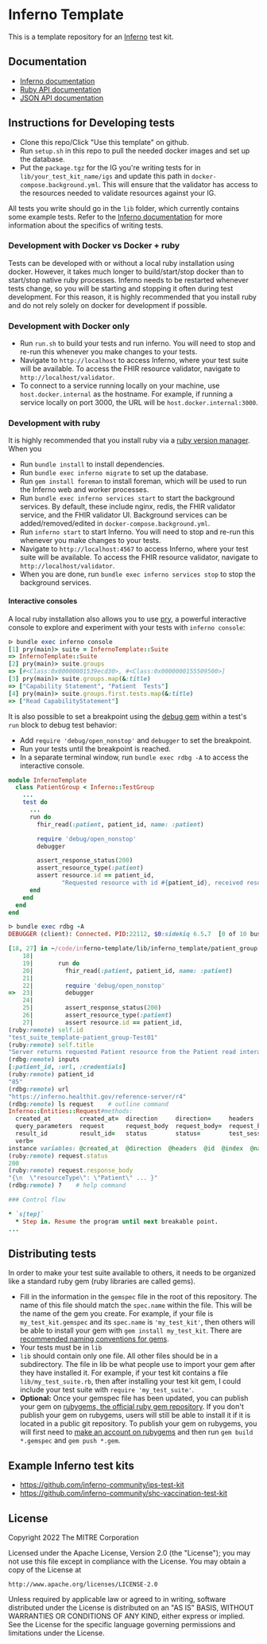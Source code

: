 # Inferno Template

This is a template repository for an
[Inferno](https://github.com/inferno-community/inferno-core) test kit.

## Documentation
- [Inferno documentation](https://inferno-framework.github.io/inferno-core/)
- [Ruby API documentation](https://inferno-framework.github.io/inferno-core/docs)
- [JSON API documentation](https://inferno-framework.github.io/inferno-core/api-docs)

## Instructions for Developing tests

- Clone this repo/Click "Use this template" on github.
- Run `setup.sh` in this repo to pull the needed docker images and set up the
  database.
- Put the `package.tgz` for the IG you're writing tests for in
  `lib/your_test_kit_name/igs` and update this path in
  `docker-compose.background.yml`.
  This will ensure that the validator has access to the resources needed to
  validate resources against your IG.
  
All tests you write should go in the `lib` folder, which currently contains some
example tests. Refer to the [Inferno
documentation](https://inferno-framework.github.io/inferno-core/) for more
information about the specifics of writing tests.

### Development with Docker vs Docker + ruby
Tests can be developed with or without a local ruby installation using docker.
However, it takes much longer to build/start/stop docker than to start/stop
native ruby processes. Inferno needs to be restarted whenever tests change, so
you will be starting and stopping it often during test development. For this
reason, it is highly recommended that you install ruby and do not rely solely on
docker for development if possible.

### Development with Docker only
- Run `run.sh` to build your tests and run inferno. You will need to stop and
  re-run this whenever you make changes to your tests.
- Navigate to `http://localhost` to access Inferno, where your test suite will
  be available. To access the FHIR resource validator, navigate to
  `http://localhost/validator`.
- To connect to a service running locally on your machine, use `host.docker.internal` as the hostname. For example, if running a service locally on port 3000, the URL will be `host.docker.internal:3000`.

### Development with ruby
It is highly recommended that you install ruby via a [ruby version
manager](https://www.ruby-lang.org/en/documentation/installation/#managers). When you

- Run `bundle install` to install dependencies.
- Run `bundle exec inferno migrate` to set up the database.
- Run `gem install foreman` to install foreman, which will be used to run the
  Inferno web and worker processes.
- Run `bundle exec inferno services start` to start the background services. By
  default, these include nginx, redis, the FHIR validator service, and the FHIR
  validator UI. Background services can be added/removed/edited in
  `docker-compose.background.yml`.
- Run `inferno start` to start Inferno. You will need to stop and re-run this
  whenever you make changes to your tests.
- Navigate to `http://localhost:4567` to access Inferno, where your test suite will
  be available. To access the FHIR resource validator, navigate to
  `http://localhost/validator`.
- When you are done, run `bundle exec inferno services stop` to stop the
  background services.

#### Interactive consoles
A local ruby installation also allows you to use [pry](https://pry.github.io/),
a powerful interactive console to explore and experiment with your tests with
`inferno console`:
```ruby
ᐅ bundle exec inferno console
[1] pry(main)> suite = InfernoTemplate::Suite
=> InfernoTemplate::Suite
[2] pry(main)> suite.groups
=> [#<Class:0x00000001539ecd30>, #<Class:0x0000000155509500>]
[3] pry(main)> suite.groups.map(&:title)
=> ["Capability Statement", "Patient  Tests"]
[4] pry(main)> suite.groups.first.tests.map(&:title)
=> ["Read CapabilityStatement"]
```

It is also possible to set a breakpoint using the [debug
gem](https://github.com/ruby/debug) within a test's `run` block to debug test
behavior:
- Add `require 'debug/open_nonstop'` and `debugger` to set the breakpoint.
- Run your tests until the breakpoint is reached.
- In a separate terminal window, run `bundle exec rdbg -A` to access the
  interactive console.

```ruby
module InfernoTemplate
  class PatientGroup < Inferno::TestGroup
    ...
    test do
      ...
      run do
        fhir_read(:patient, patient_id, name: :patient)

        require 'debug/open_nonstop'
        debugger

        assert_response_status(200)
        assert_resource_type(:patient)
        assert resource.id == patient_id,
               "Requested resource with id #{patient_id}, received resource with id #{resource.id}"
      end
    end
  end
end
```

```ruby
ᐅ bundle exec rdbg -A
DEBUGGER (client): Connected. PID:22112, $0:sidekiq 6.5.7  [0 of 10 busy]

[18, 27] in ~/code/inferno-template/lib/inferno_template/patient_group.rb
    18|
    19|       run do
    20|         fhir_read(:patient, patient_id, name: :patient)
    21|
    22|         require 'debug/open_nonstop'
=>  23|         debugger
    24|
    25|         assert_response_status(200)
    26|         assert_resource_type(:patient)
    27|         assert resource.id == patient_id,
(ruby:remote) self.id
"test_suite_template-patient_group-Test01"
(ruby:remote) self.title
"Server returns requested Patient resource from the Patient read interaction"
(rdbg:remote) inputs
[:patient_id, :url, :credentials]
(ruby:remote) patient_id
"85"
(rdbg:remote) url
"https://inferno.healthit.gov/reference-server/r4"
(rdbg:remote) ls request    # outline command
Inferno::Entities::Request#methods:
  created_at        created_at=  direction     direction=     headers          headers=          id        id=         index          index=          name             name=
  query_parameters  request      request_body  request_body=  request_header   request_headers   resource  response    response_body  response_body=  response_header  response_headers
  result_id         result_id=   status        status=        test_session_id  test_session_id=  to_hash   updated_at  updated_at=    url             url=             verb
  verb=
instance variables: @created_at  @direction  @headers  @id  @index  @name  @request_body  @response_body  @result_id  @status  @test_session_id  @updated_at  @url  @verb
(ruby:remote) request.status
200
(ruby:remote) request.response_body
"{\n  \"resourceType\": \"Patient\" ... }"
(rdbg:remote) ?    # help command

### Control flow

* `s[tep]`
  * Step in. Resume the program until next breakable point.
...
```

## Distributing tests

In order to make your test suite available to others, it needs to be organized
like a standard ruby gem (ruby libraries are called gems).

- Fill in the information in the `gemspec` file in the root of this repository.
  The name of this file should match the `spec.name` within the file. This will
  be the name of the gem you create. For example, if your file is
  `my_test_kit.gemspec` and its `spec.name` is `'my_test_kit'`, then others will
  be able to install your gem with `gem install my_test_kit`. There are
  [recommended naming conventions for
  gems](https://guides.rubygems.org/name-your-gem/).
- Your tests must be in `lib`
- `lib` should contain only one file. All other files should be in a
  subdirectory. The file in lib be what people use to import your gem after they
  have installed it. For example, if your test kit contains a file
  `lib/my_test_suite.rb`, then after installing your test kit gem, I could
  include your test suite with `require 'my_test_suite'`.
- **Optional:** Once your gemspec file has been updated, you can publish your
  gem on [rubygems, the official ruby gem repository](https://rubygems.org/). If
  you don't publish your gem on rubygems, users will still be able to install it
  if it is located in a public git repository. To publish your gem on rubygems,
  you will first need to [make an account on
  rubygems](https://guides.rubygems.org/publishing/#publishing-to-rubygemsorg)
  and then run `gem build *.gemspec` and `gem push *.gem`.

## Example Inferno test kits

- https://github.com/inferno-community/ips-test-kit
- https://github.com/inferno-community/shc-vaccination-test-kit

## License
Copyright 2022 The MITRE Corporation

Licensed under the Apache License, Version 2.0 (the "License"); you may not use
this file except in compliance with the License. You may obtain a copy of the
License at
```
http://www.apache.org/licenses/LICENSE-2.0
```
Unless required by applicable law or agreed to in writing, software distributed
under the License is distributed on an "AS IS" BASIS, WITHOUT WARRANTIES OR
CONDITIONS OF ANY KIND, either express or implied. See the License for the
specific language governing permissions and limitations under the License.

